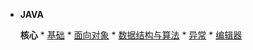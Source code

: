 * **JAVA**
    
    **核心** 
      * [基础](/Java/README.md)
      * [面向对象](/Java/面向对象.md)
      * [数据结构与算法](/Java/数据结构与算法.md)
      * [异常](/Java/异常.md)
      * [编辑器](/Java/编辑器.md)